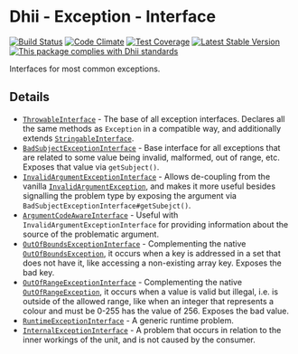 # Dhii - Exception - Interface

[![Build Status](https://travis-ci.org/Dhii/exception-interface.svg?branch=master)](https://travis-ci.org/Dhii/exception-interface)
[![Code Climate](https://codeclimate.com/github/Dhii/exception-interface/badges/gpa.svg)](https://codeclimate.com/github/Dhii/exception-interface)
[![Test Coverage](https://codeclimate.com/github/Dhii/exception-interface/badges/coverage.svg)](https://codeclimate.com/github/Dhii/exception-interface/coverage)
[![Latest Stable Version](https://poser.pugx.org/dhii/exception-interface/version)](https://packagist.org/packages/dhii/exception-interface)
[![This package complies with Dhii standards](https://img.shields.io/badge/Dhii-Compliant-green.svg?style=flat-square)][Dhii]

Interfaces for most common exceptions.

## Details
- [`ThrowableInterface`] - The base of all exception interfaces. Declares
all the same methods as `Exception` in a compatible way, and additionally
extends [`StringableInterface`].
- [`BadSubjectExceptionInterface`] - Base interface for all exceptions that
are related to some value being invalid, malformed, out of range, etc. Exposes
that value via `getSubject()`.
- [`InvalidArgumentExceptionInterface`] - Allows de-coupling from the vanilla
[`InvalidArgumentException`], and makes it more useful besides signalling the
problem type by exposing the argument via `BadSubjectExceptionInterface#getSubejct()`.
- [`ArgumentCodeAwareInterface`] - Useful with `InvalidArgumentExceptionInterface`
for providing information about the source of the problematic argument.
- [`OutOfBoundsExceptionInterface`] - Complementing the native [`OutOfBoundsException`], it occurs when a key is
addressed in a set that does not have it, like accessing a non-existing array key. Exposes the bad key.
- [`OutOfRangeExceptionInterface`] - Complementing the native [`OutOfRangeException`], it occurs when a value is
valid but illegal, i.e. is outside of the allowed range, like when an integer that represents a colour and must be
0-255 has the value of 256. Exposes the bad value.
- [`RuntimeExceptionInterface`][RuntimeExceptionInterface] - A generic runtime problem.
- [`InternalExceptionInterface`][InternalExceptionInterface] - A problem that occurs in relation to the inner workings
of the unit, and is not caused by the consumer.


[`ThrowableInterface`]:                 src/ThrowableInterface.php
[`BadSubjectExceptionInterface`]:       src/BadSubjectExceptionInterface.php
[`InvalidArgumentExceptionInterface`]:  src/InvalidArgumentExceptionInterface.php
[`ArgumentCodeAwareInterface`]:         src/ArgumentCodeAwareInterface.php
[`OutOfBoundsExceptionInterface`]:      src/OutOfBoundsExceptionInterface.php
[`OutOfRangeExceptionInterface`]:       src/OutOfRangeExceptionInterface.php
[RuntimeExceptionInterface]:            src/RuntimeExceptionInterface.php
[InternalExceptionInterface]:           src/InternalExceptionInterface.php
[`StringableInterface`]:                https://github.com/Dhii/stringable-interface/blob/master/src/StringableInterface.php
[`InvalidArgumentException`]:           http://php.net/manual/en/class.invalidargumentexception.php
[`OutOfBoundsException`]:               http://php.net/manual/en/class.outofboundsexception.php
[`OutOfRangeException`]:                http://php.net/manual/en/class.outofrangeexception.php

[Dhii]: https://github.com/Dhii/dhii
